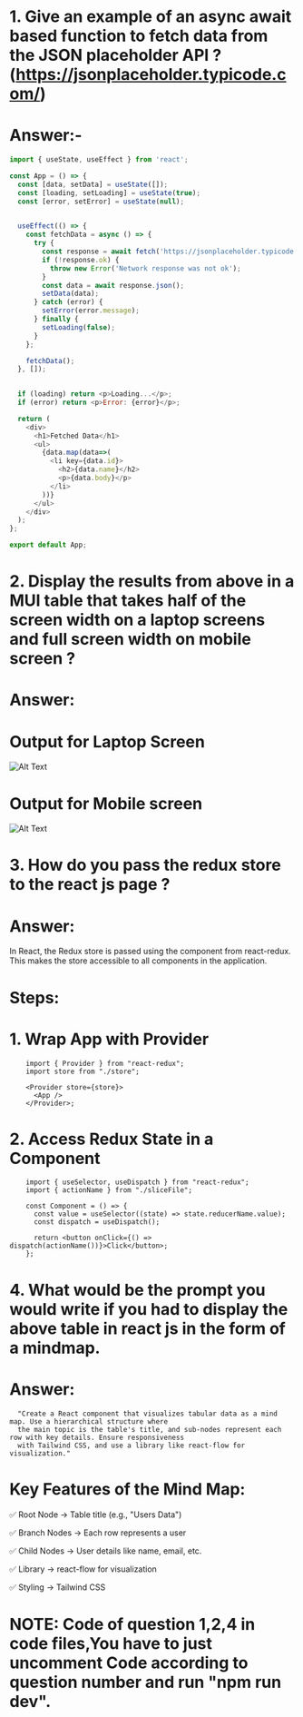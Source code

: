 # 1. Give an example of an async await based function to fetch data from the JSON placeholder API ? (https://jsonplaceholder.typicode.com/)
# Answer:- 
```javascript
import { useState, useEffect } from 'react';

const App = () => {
  const [data, setData] = useState([]);
  const [loading, setLoading] = useState(true); 
  const [error, setError] = useState(null);

  
  useEffect(() => {
    const fetchData = async () => {
      try {
        const response = await fetch('https://jsonplaceholder.typicode.com/users'); 
        if (!response.ok) {
          throw new Error('Network response was not ok');
        }
        const data = await response.json(); 
        setData(data); 
      } catch (error) {
        setError(error.message); 
      } finally {
        setLoading(false); 
      }
    };

    fetchData(); 
  }, []); 

  
  if (loading) return <p>Loading...</p>;
  if (error) return <p>Error: {error}</p>;

  return (
    <div>
      <h1>Fetched Data</h1>
      <ul>
        {data.map(data=>(
          <li key={data.id}>
            <h2>{data.name}</h2>
            <p>{data.body}</p>
          </li>
        ))}
      </ul>
    </div>
  );
};

export default App;
```


# 2. Display the results from above in a MUI table that takes half of the screen width on a laptop screens and full screen width on mobile screen ?
# Answer:
  # Output for Laptop Screen
 ![Alt Text](images/img1.png)

  # Output for Mobile screen
  ![Alt Text](images/img2.png)


# 3. How do you pass the redux store to the react js page ?
# Answer:
In React, the Redux store is passed using the <Provider> component from react-redux. This makes the store accessible to all components in the application.
# Steps:
   # 1. Wrap App with Provider
        import { Provider } from "react-redux";
        import store from "./store";

        <Provider store={store}>
          <App />
        </Provider>;
   # 2. Access Redux State in a Component
        import { useSelector, useDispatch } from "react-redux";
        import { actionName } from "./sliceFile";

        const Component = () => {
          const value = useSelector((state) => state.reducerName.value);
          const dispatch = useDispatch();

          return <button onClick={() => dispatch(actionName())}>Click</button>;
        };

  # 4. What would be the prompt you would write if you had to display the above table in react js in the form of a mindmap.
  # Answer:
      "Create a React component that visualizes tabular data as a mind map. Use a hierarchical structure where
      the main topic is the table's title, and sub-nodes represent each row with key details. Ensure responsiveness
      with Tailwind CSS, and use a library like react-flow for visualization."

 # Key Features of the Mind Map:
   ✅ Root Node → Table title (e.g., "Users Data")
   
   ✅ Branch Nodes → Each row represents a user
   
   ✅ Child Nodes → User details like name, email, etc.
   
   ✅ Library → react-flow for visualization
   
   ✅ Styling → Tailwind CSS

# NOTE: Code of question 1,2,4 in code files,You have to just uncomment Code according to question number and run "npm run dev".
      
